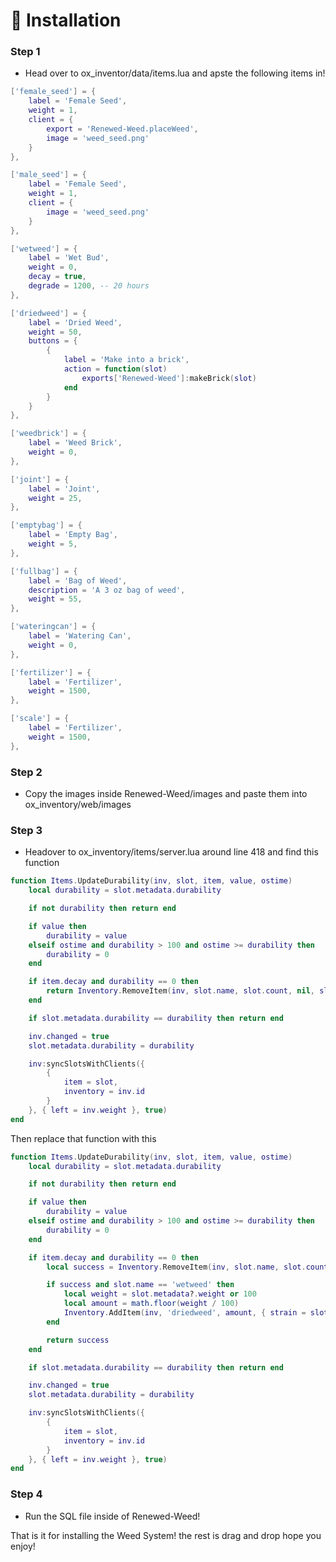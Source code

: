 # 📄 Installation

### Step 1

* Head over to ox\_inventor/data/items.lua and apste the following items in!

```lua
['female_seed'] = {
	label = 'Female Seed',
	weight = 1,
	client = {
		export = 'Renewed-Weed.placeWeed',
		image = 'weed_seed.png'
	}
},

['male_seed'] = {
	label = 'Female Seed',
	weight = 1,
	client = {
		image = 'weed_seed.png'
	}
},

['wetweed'] = {
	label = 'Wet Bud',
	weight = 0,
	decay = true,
	degrade = 1200, -- 20 hours
},

['driedweed'] = {
	label = 'Dried Weed',
	weight = 50,
	buttons = {
		{
			label = 'Make into a brick',
			action = function(slot)
				exports['Renewed-Weed']:makeBrick(slot)
			end
		}
	}
},

['weedbrick'] = {
	label = 'Weed Brick',
	weight = 0,
},

['joint'] = {
	label = 'Joint',
	weight = 25,
},

['emptybag'] = {
	label = 'Empty Bag',
	weight = 5,
},

['fullbag'] = {
	label = 'Bag of Weed',
	description = 'A 3 oz bag of weed',
	weight = 55,
},

['wateringcan'] = {
	label = 'Watering Can',
	weight = 0,
},

['fertilizer'] = {
	label = 'Fertilizer',
	weight = 1500,
},

['scale'] = {
	label = 'Fertilizer',
	weight = 1500,
},
```

### Step 2

* Copy the images inside Renewed-Weed/images and paste them into ox\_inventory/web/images

### Step 3

* Headover to ox\_inventory/items/server.lua around line 418 and find this function

```lua
function Items.UpdateDurability(inv, slot, item, value, ostime)
    local durability = slot.metadata.durability

    if not durability then return end

    if value then
        durability = value
    elseif ostime and durability > 100 and ostime >= durability then
        durability = 0
    end

    if item.decay and durability == 0 then
        return Inventory.RemoveItem(inv, slot.name, slot.count, nil, slot.slot)
    end

    if slot.metadata.durability == durability then return end

    inv.changed = true
    slot.metadata.durability = durability

    inv:syncSlotsWithClients({
        {
            item = slot,
            inventory = inv.id
        }
    }, { left = inv.weight }, true)
end
```

Then replace that function with this

```lua
function Items.UpdateDurability(inv, slot, item, value, ostime)
    local durability = slot.metadata.durability

    if not durability then return end

    if value then
        durability = value
    elseif ostime and durability > 100 and ostime >= durability then
        durability = 0
    end

    if item.decay and durability == 0 then
		local success = Inventory.RemoveItem(inv, slot.name, slot.count, nil, slot.slot)

		if success and slot.name == 'wetweed' then
			local weight = slot.metadata?.weight or 100
			local amount = math.floor(weight / 100)
			Inventory.AddItem(inv, 'driedweed', amount, { strain = slot.metadata?.strain, strainQuality = slot.metadata?.strainQuality }, slot.slot)
		end

		return success
    end

    if slot.metadata.durability == durability then return end

    inv.changed = true
    slot.metadata.durability = durability

    inv:syncSlotsWithClients({
        {
            item = slot,
            inventory = inv.id
        }
    }, { left = inv.weight }, true)
end
```

### Step 4

* Run the SQL file inside of Renewed-Weed!

That is it for installing the Weed System! the rest is drag and drop hope you enjoy!
